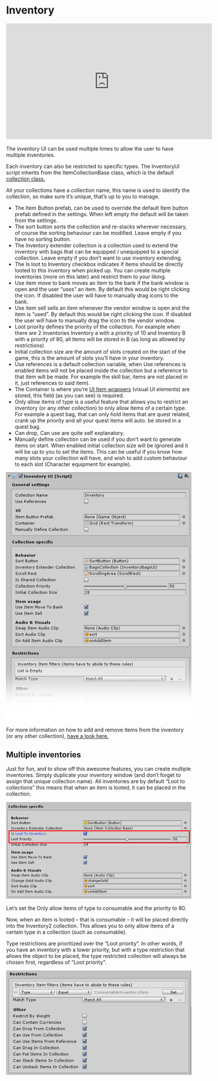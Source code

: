 # Inventory

<iframe width="560" height="315" src="https://www.youtube.com/embed/unChEAloNBw" frameborder="0" allow="autoplay; encrypted-media" allowfullscreen></iframe>

The inventory UI can be used multiple times to allow the user to have multiple inventories.

Each inventory can also be restricted to specific types. The InventoryUI script inherits from the ItemCollectionBase class, which is the default  [collection class.](http://devdog.nl/documentation/collections/)

All your collections have a collection name, this name is used to identify the collection, so make sure it’s unique, that’s up to you to manage.

-   The Item Button prefab, can be used to override the default Item button prefab defined in the settings. When left empty the default will be taken from the settings.
-   The sort button sorts the collection and re-stacks wherever necessary, of course the sorting behaviour can be modified. Leave empty if you have no sorting button.
-   The Inventory extender collection is a collection used to extend the inventory with bags that can be equipped / unequipped to a special collection. Leave empty if you don’t want to use inventory extending.
-   The Is loot to Inventory checkbox indicates if items should be directly looted to this inventory when picked up. You can create multiple inventories (more on this later) and restrict them to your liking.
-   Use item move to bank moves an item to the bank if the bank window is open and the user “uses” an item. By default this would be right clicking the icon. If disabled the user will have to manually drag icons to the bank.
-   Use item sell sells an item whenever the vendor window is open and the item is “used”. By default this would be right clicking the icon. If disabled the user will have to manually drag the icon to the vendor window.
-   Loot priority defines the priority of the collection. For example when there are 2 inventories Inventory a with a priority of 10 and Inventory B with a priority of 80, all items will be stored in B (as long as allowed by restrictions)
-   Initial collection size are the amount of slots created on the start of the game, this is the amount of slots you’ll have in your inventory.
-   Use references is a default collection variable, when Use references is enabled items will not be placed inside the collection but a reference to that item will be made. For example the skill bar, items are not placed in it, just references to said item).
-   The Container is where you’re  [UI Item wrappers](http://devdog.nl/documentation/what-is-a-wrapper/)  (visual UI elements) are stored, this field (as you can see) is required.
-   Only allow items of type is a useful feature that allows you to restrict an inventory (or any other collection) to only allow items of a certain type. For example a quest bag, that can only hold items that are quest related, crank up the priority and all your quest items will auto. be stored in a quest bag.
-   Can drop, Can use are quite self explanatory.
-   Manually define collection can be used if you don’t want to generate items on start. When enabled initial collection size will be ignored and it will be up to you to set the items. This can be useful if you know how many slots your collection will have, and wish to add custom behaviour to each slot (Character equipment for example).

![](Assets/InventoryUI.png)

For more information on how to add and remove items from the inventory (or any other collection),  [have a look here.](http://devdog.nl/documentation/adding-removing-items/)

## Multiple inventories

Just for fun, and to show off this awesome features, you can create multiple inventories. Simply duplicate your inventory window (and don’t forget to assign that unique collection name). All inventories are by default “Loot to collections” this means that when an item is looted, it can be placed in the collection.

![](Assets/IsLootToInventory.png)

Let’s set the Only allow items of type to consumable and the priority to 80.

Now, when an item is looted – that is consumable – it will be placed directly into the Inventory2 collection. This allows you to only allow items of a certain type in a collection (such as consumable).

Type restrictions are prioritized over the “Loot priority”. In other words, if you have an inventory with a lower priority, but with a type restriction that allows the object to be placed, the type restricted collection will always be chosen first, regardless of “Loot priority”.

![](Assets/CollectionRestrictions.png)
